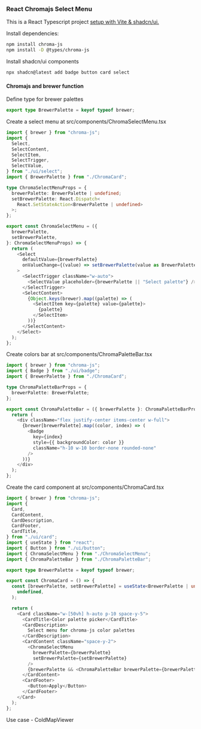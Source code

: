 ### React Chromajs Select Menu

This is a React Typescript project [setup with Vite & shadcn/ui.](https://ui.shadcn.com/docs/installation/vite)


Install dependencies:

```bash
npm install chroma-js
npm install -D @types/chroma-js
```

Install shadcn/ui components

```bash
npx shadcn@latest add badge button card select
```

#### Chromajs and brewer function

Define type for brewer palettes

```typescript
export type BrewerPalette = keyof typeof brewer;
```

Create a select menu at src/components/ChromaSelectMenu.tsx

```typescript
import { brewer } from "chroma-js";
import {
  Select,
  SelectContent,
  SelectItem,
  SelectTrigger,
  SelectValue,
} from "./ui/select";
import { BrewerPalette } from "./ChromaCard";

type ChromaSelectMenuProps = {
  brewerPalette: BrewerPalette | undefined;
  setBrewerPalette: React.Dispatch<
    React.SetStateAction<BrewerPalette | undefined>
  >;
};

export const ChromaSelectMenu = ({
  brewerPalette,
  setBrewerPalette,
}: ChromaSelectMenuProps) => {
  return (
    <Select
      defaultValue={brewerPalette}
      onValueChange={(value) => setBrewerPalette(value as BrewerPalette)}
    >
      <SelectTrigger className="w-auto">
        <SelectValue placeholder={brewerPalette || "Select palette"} />
      </SelectTrigger>
      <SelectContent>
        {Object.keys(brewer).map((palette) => (
          <SelectItem key={palette} value={palette}>
            {palette}
          </SelectItem>
        ))}
      </SelectContent>
    </Select>
  );
};

```

Create colors bar at src/components/ChromaPaletteBar.tsx

```typescript
import { brewer } from "chroma-js";
import { Badge } from "./ui/badge";
import { BrewerPalette } from "./ChromaCard";

type ChromaPaletteBarProps = {
  brewerPalette: BrewerPalette;
};

export const ChromaPaletteBar = ({ brewerPalette }: ChromaPaletteBarProps) => {
  return (
    <div className="flex justify-center items-center w-full">
      {brewer[brewerPalette].map((color, index) => (
        <Badge
          key={index}
          style={{ backgroundColor: color }}
          className="h-10 w-10 border-none rounded-none"
        />
      ))}
    </div>
  );
};
```

Create the card component at src/components/ChromaCard.tsx

```typescript
import { brewer } from "chroma-js";
import {
  Card,
  CardContent,
  CardDescription,
  CardFooter,
  CardTitle,
} from "./ui/card";
import { useState } from "react";
import { Button } from "./ui/button";
import { ChromaSelectMenu } from "./ChromaSelectMenu";
import { ChromaPaletteBar } from "./ChromaPaletteBar";

export type BrewerPalette = keyof typeof brewer;

export const ChromaCard = () => {
  const [brewerPalette, setBrewerPalette] = useState<BrewerPalette | undefined>(
    undefined,
  );

  return (
    <Card className="w-[50vh] h-auto p-10 space-y-5">
      <CardTitle>Color palette picker</CardTitle>
      <CardDescription>
        Select menu for chroma-js color palettes
      </CardDescription>
      <CardContent className="space-y-2">
        <ChromaSelectMenu
          brewerPalette={brewerPalette}
          setBrewerPalette={setBrewerPalette}
        />
        {brewerPalette && <ChromaPaletteBar brewerPalette={brewerPalette} />}
      </CardContent>
      <CardFooter>
        <Button>Apply</Button>
      </CardFooter>
    </Card>
  );
};

```

Use case - ColdMapViewer
